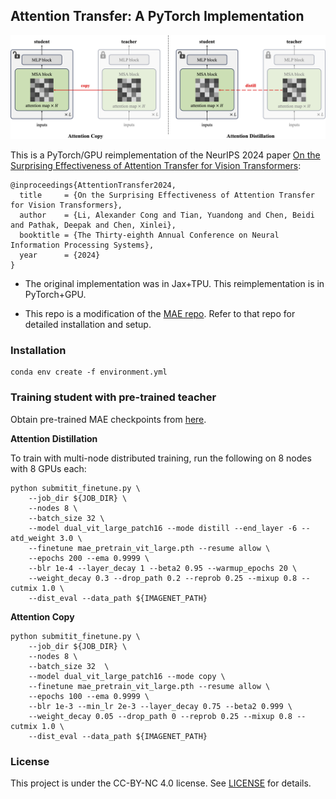 ## Attention Transfer: A PyTorch Implementation

<p align="center">
  <img src="attention_transfer.png" width="720">
</p>


This is a PyTorch/GPU reimplementation of the NeurIPS 2024 paper [On the Surprising Effectiveness of Attention Transfer for Vision Transformers](https://arxiv.org/abs/2411.09702):
```
@inproceedings{AttentionTransfer2024,
  title     = {On the Surprising Effectiveness of Attention Transfer for Vision Transformers},
  author    = {Li, Alexander Cong and Tian, Yuandong and Chen, Beidi and Pathak, Deepak and Chen, Xinlei},
  booktitle = {The Thirty-eighth Annual Conference on Neural Information Processing Systems},
  year      = {2024} 
}
```

* The original implementation was in Jax+TPU. This reimplementation is in PyTorch+GPU.

* This repo is a modification of the [MAE repo](https://github.com/facebookresearch/mae).  Refer to that repo for detailed installation and setup.

### Installation
```
conda env create -f environment.yml
```

### Training student with pre-trained teacher 
Obtain pre-trained MAE checkpoints from [here](https://github.com/facebookresearch/mae). 

**Attention Distillation**

To train with multi-node distributed training, run the following on 8 nodes with 8 GPUs each:
```
python submitit_finetune.py \
    --job_dir ${JOB_DIR} \
    --nodes 8 \
    --batch_size 32 \
    --model dual_vit_large_patch16 --mode distill --end_layer -6 --atd_weight 3.0 \
    --finetune mae_pretrain_vit_large.pth --resume allow \
    --epochs 200 --ema 0.9999 \
    --blr 1e-4 --layer_decay 1 --beta2 0.95 --warmup_epochs 20 \
    --weight_decay 0.3 --drop_path 0.2 --reprob 0.25 --mixup 0.8 --cutmix 1.0 \
    --dist_eval --data_path ${IMAGENET_PATH}
```

**Attention Copy**
```
python submitit_finetune.py \
    --job_dir ${JOB_DIR} \
    --nodes 8 \
    --batch_size 32  \
    --model dual_vit_large_patch16 --mode copy \
    --finetune mae_pretrain_vit_large.pth --resume allow \
    --epochs 100 --ema 0.9999 \
    --blr 1e-3 --min_lr 2e-3 --layer_decay 0.75 --beta2 0.999 \
    --weight_decay 0.05 --drop_path 0 --reprob 0.25 --mixup 0.8 --cutmix 1.0 \
    --dist_eval --data_path ${IMAGENET_PATH}
```






### License

This project is under the CC-BY-NC 4.0 license. See [LICENSE](LICENSE) for details.
